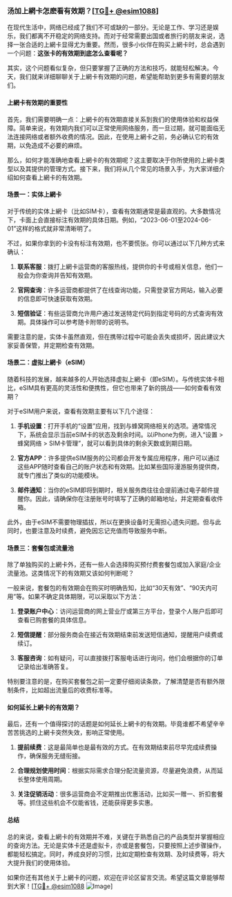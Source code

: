 ### 汤加上網卡怎麽看有效期？[[TG💪+ @esim1088](https://t.me/s/esim1088)]

在现代生活中，网络已经成了我们不可或缺的一部分。无论是工作、学习还是娱乐，我们都离不开稳定的网络支持。而对于经常需要出国或者旅行的朋友来说，选择一张合适的上網卡显得尤为重要。然而，很多小伙伴在购买上網卡时，总会遇到一个问题：**这张卡的有效期到底怎么查看呢？**

其实，这个问题看似复杂，但只要掌握了正确的方法和技巧，就能轻松解决。今天，我们就来详细聊聊关于上網卡有效期的问题，希望能帮助到更多有需要的朋友们。

#### 上網卡有效期的重要性

首先，我们需要明确一点：上網卡的有效期直接关系到我们的使用体验和权益保障。简单来说，有效期内我们可以正常使用网络服务，而一旦过期，就可能面临无法连接网络或者额外收费的情况。因此，在使用上網卡之前，务必确认它的有效期，以免造成不必要的麻烦。

那么，如何才能准确地查看上網卡的有效期呢？这主要取决于你所使用的上網卡类型以及其提供的管理方式。接下来，我们将从几个常见的场景入手，为大家详细介绍如何查看上網卡的有效期。

#### 场景一：实体上網卡

对于传统的实体上網卡（比如SIM卡），查看有效期通常是最直观的。大多数情况下，卡面上会直接标注有效期的具体日期。例如，“2023-06-01至2024-06-01”这样的格式就非常清晰明了。

不过，如果你拿到的卡没有标注有效期，也不要慌张。你可以通过以下几种方式来确认：

1. **联系客服**：拨打上網卡运营商的客服热线，提供你的卡号或相关信息，他们一般会为你查询并告知有效期。
   
2. **官网查询**：许多运营商都提供了在线查询功能，只需登录官方网站，输入必要的信息即可快速获取有效期。

3. **短信验证**：有些运营商允许用户通过发送特定代码到指定号码的方式查询有效期。具体操作可以参考随卡附带的说明书。

需要注意的是，实体卡虽然直观，但在携带过程中可能会丢失或损坏，因此建议大家妥善保管，并定期检查有效期。

#### 场景二：虚拟上網卡（eSIM）

随着科技的发展，越来越多的人开始选择虚拟上網卡（即eSIM）。与传统实体卡相比，eSIM具有更高的灵活性和便携性，但它也带来了新的挑战——如何查看有效期？

对于eSIM用户来说，查看有效期主要有以下几个途径：

1. **手机设置**：打开手机的“设置”应用，找到与蜂窝网络相关的选项。通常情况下，系统会显示当前eSIM卡的状态及剩余时间。以iPhone为例，进入“设置 > 蜂窝网络 > SIM卡管理”，就可以看到具体的剩余天数或到期日期。

2. **官方APP**：许多提供eSIM服务的公司都会开发专属应用程序，用户可以通过这些APP随时查看自己的账户状态和有效期。比如某些国际漫游服务提供商，就专门推出了类似的功能模块。

3. **邮件通知**：当你的eSIM即将到期时，相关服务商往往会提前通过电子邮件提醒你。因此，请确保你在注册账号时填写了正确的邮箱地址，并定期查看收件箱。

此外，由于eSIM不需要物理插拔，所以在更换设备时无需担心遗失问题。但与此同时，也要注意及时续费，避免因忘记充值而导致服务中断。

#### 场景三：套餐包或流量池

除了单独购买的上網卡外，还有一些人会选择购买预付费套餐包或加入家庭/企业流量池。这类情况下的有效期又该如何判断呢？

一般来说，套餐包的有效期会在购买时明确告知，比如“30天有效”、“90天内可用”等。如果不确定具体期限，可以采取以下方法：

1. **登录账户中心**：访问运营商的网上营业厅或第三方平台，登录个人账户后即可查看已购套餐的具体信息。
   
2. **短信提醒**：部分服务商会在接近有效期结束前发送短信通知，提醒用户续费或续订。

3. **客服咨询**：如有疑问，可以直接拨打客服电话进行询问，他们会根据你的订单记录给出准确答复。

特别要注意的是，在购买套餐包之前一定要仔细阅读条款，了解清楚是否有额外限制条件，比如超出流量后的收费标准等。

#### 如何延长上網卡的有效期？

最后，还有一个值得探讨的话题是如何延长上網卡的有效期。毕竟谁都不希望辛辛苦苦挑选的上網卡突然失效，影响正常使用。

1. **提前续费**：这是最简单也是最有效的方式。在有效期结束前尽早完成续费操作，确保服务无缝衔接。

2. **合理规划使用时间**：根据实际需求合理分配流量资源，尽量避免浪费，从而延长整体使用周期。

3. **关注促销活动**：很多运营商会不定期推出优惠活动，比如买一赠一、折扣套餐等。抓住这些机会不仅能省钱，还能获得更多实惠。

#### 总结

总的来说，查看上網卡的有效期并不难，关键在于熟悉自己的产品类型并掌握相应的查询方法。无论是实体卡还是虚拟卡，亦或是套餐包，只要按照上述步骤操作，都能轻松搞定。同时，养成良好的习惯，比如定期检查有效期、及时续费等，将大大提升我们的使用体验。

如果你还有其他关于上網卡的问题，欢迎在评论区留言交流。希望这篇文章能够帮到大家！[[TG💪+ @esim1088](https://t.me/s/esim1088) ![Image](https://i.postimg.cc/4NQfJmqS/Snipaste-2025-05-13-00-14-12.png)]